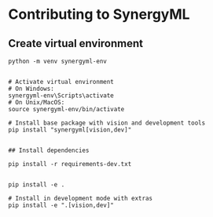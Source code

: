 # Contributing to SynergyML


## Create virtual environment
```shell
python -m venv synergyml-env


# Activate virtual environment
# On Windows:
synergyml-env\Scripts\activate
# On Unix/MacOS:
source synergyml-env/bin/activate

# Install base package with vision and development tools
pip install "synergyml[vision,dev]"


## Install dependencies

pip install -r requirements-dev.txt


pip install -e .

# Install in development mode with extras
pip install -e ".[vision,dev]"
```
